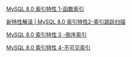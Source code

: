 [MySQL 8.0 索引特性 1-函数索引](https://mp.weixin.qq.com/s?__biz=MzU2NzgwMTg0MA==&mid=2247484392&idx=1&sn=622e024c958539dbe60281dc157342dd&ascene=4&devicetype=android-34&version=4.1.22.6019&abtest_cookie=AAACAA%3D%3D&lang=zh_CN&countrycode=CN&exportkey=n_ChQIAhIQJKFLNl4sfFEV68p5uzsEqxLiAQIE97dBBAEAAAAAAIkGMVmcq%2FcAAAAOpnltbLcz9gKNyK89dVj0X%2Fvh9bEja9tcU6YAXUSAao3cxkSY752nRmiOXCEfxUQ%2BlrUqNefykDzwcE55rMMw%2F%2FmfxPhi2oeGU4mcZH8S1ijffeRoLY41hI8JIbOjG6KEGsB%2F3TC70LsxQsaU8SrJtEjrKIqf9RDqYZ8mnx37YMn2ykeYQJT4zTayUMfslWvUJhTdHbzX4TGAtCTelMT%2B6uVap3YmY3FbZfSQu59Mu6AQcJPbBO1cnvqm%2FhUxdO239GafnaMZfsjTcUY%3D&pass_ticket=d4vekq7w1cWRf32I4F2uCHPpwbjO6ytxjbOYkjaRxZ6GYlHhIGxcXvvyyof31e%2BETDYnFJ%2FXYVVhaJROfLlRyA%3D%3D&wx_header=3&from=industrynews&platform=win&nwr_flag=1#wechat_redirect)


[新特性解读 | MySQL 8.0 索引特性2-索引跳跃扫描](https://mp.weixin.qq.com/s?__biz=MzU2NzgwMTg0MA==&mid=2247484413&idx=1&sn=9fa3d8a5d1952616f549d164109f1365&ascene=4&devicetype=android-34&version=4.1.22.6019&abtest_cookie=AAACAA%3D%3D&lang=zh_CN&countrycode=CN&exportkey=n_ChQIAhIQyxudBEF2iDSdqrH%2BHmZGFBLiAQIE97dBBAEAAAAAAJLhMv6SeIwAAAAOpnltbLcz9gKNyK89dVj04SqP3L0lf1GV9NCIay1UeR%2F9v6REKLb%2BfFdujKV9kF0TzFkCcLiGcSBFx5jtYY7OTSfM9uWIxw%2BVrMlk0ExdcOy7F3XKiQudzPSTG3PI3aUyy17Rrd1cpzWEGOhF3PQmS9PvVrCvqVRWiTwsUIUxBWNvui1FD7KztzD1MEE9D5ugxkj7Yb6ZPj7zETa171yZAXw7k4seK0wS3jSiJuQpIYtj%2Br4TrIwLjAtab1tZUk7LtxiqqoUkDlFBR94%3D&pass_ticket=d4vekq7w1cWRf32I4F2uCHPpwbjO6ytxjbOYkjaRxZ5TGkMgX50UQjfNkzq%2FdO0gd626uQM%2FlCxc2OtHvAOI6Q%3D%3D&wx_header=3&from=industrynews&platform=win&nwr_flag=1#wechat_redirect)


[MySQL 8.0 索引特性 3 -倒序索引](https://mp.weixin.qq.com/s?__biz=MzU2NzgwMTg0MA==&mid=2247484553&idx=1&sn=dfec26aa12356f51b18724e6aa5e994d&ascene=4&devicetype=android-34&version=4.1.22.8029&abtest_cookie=AAACAA%3D%3D&lang=zh_CN&countrycode=CN&exportkey=n_ChQIAhIQ%2Frq56N7bBqoJIv497e4HChLiAQIE97dBBAEAAAAAALHdGsXfabQAAAAOpnltbLcz9gKNyK89dVj0C24yEF2wPiGdF1jVt7tISgA%2Ft6VdbDnW1e8seenBFWu8YsLe9fHHfWCG4YhY%2Bi16mnIpsgWNC5hcT87ZBjA5vLfGkR4teLwhRyCWcmTbSjkzxoqL8IY9WXbK6EEdLwm2hrjJh9GtL95jQmAmPeAua3e5MUzdM%2BrzyDDJ2ACIoctWz2GR%2FqJNtrBmKivQdhayP1rtRxHOcz6K5jP1bUhxjzAM0%2BYGkz0%2BjgChNH4mW0jjxP0pqn4UgvQZHQ4%3D&pass_ticket=50gSpHZ4ZvVtcZ5TJyCqtTE57qkXE4CYgVH1T1vy1q7Hr3%2FCimQbR5dqLdRq0msT&wx_header=3&from=industrynews&platform=win&nwr_flag=1#wechat_redirect)

[MySQL 8.0 索引特性 4-不可见索引](https://mp.weixin.qq.com/s?__biz=MzU2NzgwMTg0MA==&mid=2247484655&idx=1&sn=1bc25725706b147ad2256aa4d880d24a&ascene=4&devicetype=android-34&version=4.1.22.8029&abtest_cookie=AAACAA%3D%3D&lang=zh_CN&countrycode=CN&exportkey=n_ChQIAhIQPSjp0UnTcSFHEDsXkiZb5xLiAQIE97dBBAEAAAAAABAiEyuQzvsAAAAOpnltbLcz9gKNyK89dVj0FhV%2FTnNoNacEwfRfT8%2FjV3q1B9tN53nc%2FkY23jFQllMapL2zKMSOv%2F36ihtxxUz9%2FuR68KNhnoEo2UuWaGBnOZHlWrNjjymEtjIt4qkuMqUHJQuLxDkc9mAET%2FhXI%2Fe4Vi1PjqLr8h5mYL3n6rlExIJAEwaWrPJHV%2BoYMTSV7ov0oS%2F4kjGZystfWYmDN8vspc9%2BuXQYCm8S557JFOOJ%2FqlIobui4%2BQQ40tNPG9CFwgAO6U89%2BgjZSxn9%2B0%3D&pass_ticket=qMdxlUQx%2BVVWyt%2BaRieRUZQfvXYKJNbLctNSrh9Lzb1puyOWnDpr8eMAehwAmMoQ&wx_header=3&from=industrynews&platform=win&nwr_flag=1#wechat_redirect)

